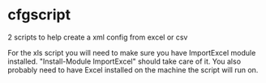 # cfgscript
2 scripts to help create a xml config from excel or csv

For the xls script you will need to make sure you have ImportExcel module installed. "Install-Module ImportExcel" should take care of it. You also probably need to have Excel installed on the machine the script will run on. 
